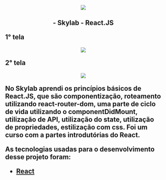 
<p align="center"> <img src="https://uploaddeimagens.com.br/images/002/568/353/original/skylab-e1568640769783.png?1585937313"></p>
<h2><p align="center"><strong> - Skylab - React.JS


 <strong>1° tela</strong>


<p align="center">
<img src="https://uploaddeimagens.com.br/images/002/568/362/original/1Capturar.PNG?1585937399">
</p>



<strong>2° tela</strong>


<p align="center">
<img src="https://uploaddeimagens.com.br/images/002/568/365/original/2Capturar.PNG?1585937434">
</p>



<p> No Skylab aprendi os princípios básicos de React.JS, que são componentização, roteamento utilizando react-router-dom, uma parte de ciclo de vida utilizando o componentDidMount, utilização de API, utilização do state, utilização de propriedades, estilização com css. Foi um curso com a partes introdutórias do React.</P> 
<P> As tecnologias usadas para o desenvolvimento desse projeto foram:</p>

 - <a href="https://pt-br.reactjs.org/">React</a>
